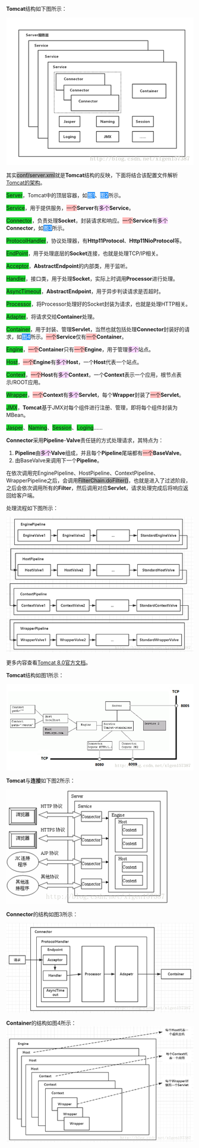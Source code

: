 **Tomcat**结构如下图所示：

![image](../images/4/tomcat-structure.png)

其实<span style=background:#b3b3b3>conf/server.xml</span>就是**Tomcat**结构的反映，下面将结合该配置文件解析[Tomcat的架构](https://blog.csdn.net/xlgen157387/article/details/79006434)。

<span style=background:#19d02a>Server</span>，Tomcat中的顶层容器，如<span style=background:#258df6;color:white>图1</span>、<span style=background:#258df6;color:white>图2</span>所示。

​		<span style=background:#19d02a>Service</span>，用于提供服务，<span style=background:#ffb8b8>一个</span>**Server**有<span style=background:#f8d2ff>多个</span>**Service**。

​				<span style=background:#19d02a>Connector</span>，负责处理**Socket**，封装请求和响应。<span style=background:#ffb8b8>一个</span>**Service**有<span style=background:#f8d2ff>多个</span>**Connector**，如<span style=background:#258df6;color:white>图3</span>所示。

​						<span style=background:#19d02a>ProtocolHandler</span>，协议处理器，有**Http11Protocol**、**Http11NioProtocol**等。

​								<span style=background:#19d02a>EndPoint</span>，用于处理底层的**Socket**连接，也就是处理TCP/IP相关。

​										<span style=background:#19d02a>Acceptor</span>，**AbstractEndpoint**的内部类，用于监听。

​										<span style=background:#19d02a>Handler</span>，接口类，用于处理**Socket**，实际上时调用**Processor**进行处理。

​										<span style=background:#19d02a>AsyncTimeout</span>，**AbstractEndpoint**，用于异步判读请求是否超时。

​								<span style=background:#19d02a>Processor</span>，将Processor处理好的Socket封装为请求，也就是处理HTTP相关。

​								<span style=background:#19d02a>Adapter</span>，将请求交给**Container**处理。

​				<span style=background:#19d02a>Container</span>，用于封装、管理**Servlet**，当然也就包括处理**Connector**封装好的请求，如<span style=background:#258df6;color:white>图4</span>所示。<span style=background:#ffb8b8>一个</span>**Service**仅有<span style=background:#ffb8b8>一个</span>**Container**。

​						<span style=background:#19d02a>Engine</span>，<span style=background:#ffb8b8>一个</span>**Container**只有<span style=background:#ffb8b8>一个</span>**Engine**，用于管理<span style=background:#f8d2ff>多个</span>站点。

​								<span style=background:#19d02a>Host</span>，<span style=background:#ffb8b8>一个</span>**Engine**有<span style=background:#f8d2ff>多个</span>**Host**，一个**Host**代表一个站点。

​										<span style=background:#19d02a>Context</span>，<span style=background:#ffb8b8>一个</span>**Host**有<span style=background:#f8d2ff>多个</span>**Context**，一个**Context**表示一个应用，根节点表示/ROOT应用。

​												<span style=background:#19d02a>Wrapper</span>，<span style=background:#ffb8b8>一个</span>**Context**有<span style=background:#f8d2ff>多个</span>**Servlet**，每个**Wrapper**封装了<span style=background:#ffb8b8>一个</span>**Servlet**。

​				<span style=background:#19d02a>JMX</span>，**Tomcat**基于JMX对每个组件进行注册、管理，即将每个组件封装为MBean。

​				<span style=background:#19d02a>Jasper</span>、<span style=background:#19d02a>Naming</span>、<span style=background:#19d02a>Session</span>、<span style=background:#19d02a>Loging</span>……

**Connector**采用**Pipeline**-**Valve**责任链的方式处理请求，其特点为：

1. **Pipeline**由<span style=background:#f8d2ff>多个</span>**Valve**组成，并且每个**Pipeline**尾端都有<span style=background:#ffb8b8>一个</span>**BaseValve**。
2. 由BaseValve来调用下一个**Pipeline**。

在依次调用完EnginePipeline、HostPipeline、ContextPipeline、WrapperPipeline之后，会调用<span style=background:#b3b3b3>FilterChain.doFilter()</span>，也就是进入了过滤阶段，之后会依次调用所有的**Filter**，然后调用对应**Servlet**，请求处理完成后将响应返回给客户端。

处理流程如下图所示：

![image](../images/4/tomcat-pipeline-processing.png)

更多内容查看[Tomcat 8.0官方文档](http://tomcat.apache.org/tomcat-8.0-doc/index.html)。

**Tomcat**结构如图1所示：

![image](../images/4/tomcat-structure2.png)

**Tomcat**与**连接**如下图2所示：

![image](../images/4/tomcat-connection.png)

**Connector**的结构如图3所示：

![image](../images/4/tomcat-connector.png)

**Container**的结构如图4所示：![images](../images/4/tomcat-container.png)